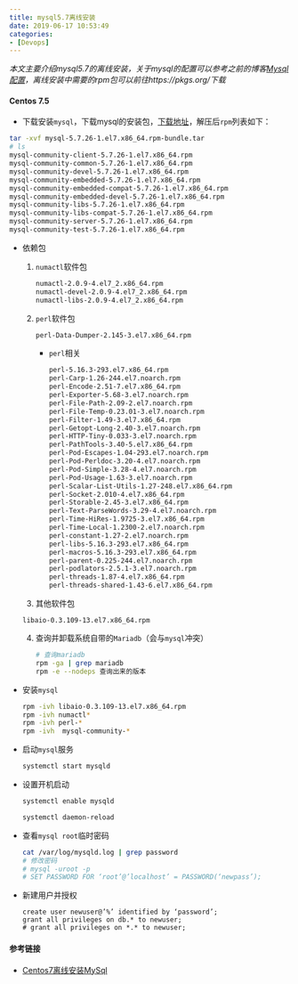 ```yaml
---
title: mysql5.7离线安装
date: 2019-06-17 10:53:49
categories: 
- [Devops]
---
```


*本文主要介绍mysql5.7的离线安装，关于mysql的配置可以参考之前的博客[Mysql配置](<https://www.flyflyfish.com/2018/01/13/mysql/>)，离线安装中需要的rpm包可以前往https://pkgs.org/下载*

####  Centos 7.5

- 下载安装`mysql`，下载mysql的安装包，[下载地址](<http://dev.mysql.com/get/Downloads/MySQL-5.7/mysql-5.7.18-1.el7.x86_64.rpm-bundle.tar>)，解压后`rpm`列表如下：

```bash
tar -xvf mysql-5.7.26-1.el7.x86_64.rpm-bundle.tar
# ls
mysql-community-client-5.7.26-1.el7.x86_64.rpm
mysql-community-common-5.7.26-1.el7.x86_64.rpm
mysql-community-devel-5.7.26-1.el7.x86_64.rpm
mysql-community-embedded-5.7.26-1.el7.x86_64.rpm
mysql-community-embedded-compat-5.7.26-1.el7.x86_64.rpm
mysql-community-embedded-devel-5.7.26-1.el7.x86_64.rpm
mysql-community-libs-5.7.26-1.el7.x86_64.rpm
mysql-community-libs-compat-5.7.26-1.el7.x86_64.rpm
mysql-community-server-5.7.26-1.el7.x86_64.rpm
mysql-community-test-5.7.26-1.el7.x86_64.rpm
```

- 依赖包

  1. `numactl`软件包

     ```bash
     numactl-2.0.9-4.el7_2.x86_64.rpm
     numactl-devel-2.0.9-4.el7_2.x86_64.rpm
     numactl-libs-2.0.9-4.el7_2.x86_64.rpm
     ```

  2. `perl`软件包

     ```bash
     perl-Data-Dumper-2.145-3.el7.x86_64.rpm
     ```

     - `perl`相关

       ```bash
       perl-5.16.3-293.el7.x86_64.rpm 
       perl-Carp-1.26-244.el7.noarch.rpm
       perl-Encode-2.51-7.el7.x86_64.rpm
       perl-Exporter-5.68-3.el7.noarch.rpm
       perl-File-Path-2.09-2.el7.noarch.rpm
       perl-File-Temp-0.23.01-3.el7.noarch.rpm
       perl-Filter-1.49-3.el7.x86_64.rpm
       perl-Getopt-Long-2.40-3.el7.noarch.rpm
       perl-HTTP-Tiny-0.033-3.el7.noarch.rpm
       perl-PathTools-3.40-5.el7.x86_64.rpm
       perl-Pod-Escapes-1.04-293.el7.noarch.rpm
       perl-Pod-Perldoc-3.20-4.el7.noarch.rpm
       perl-Pod-Simple-3.28-4.el7.noarch.rpm
       perl-Pod-Usage-1.63-3.el7.noarch.rpm
       perl-Scalar-List-Utils-1.27-248.el7.x86_64.rpm
       perl-Socket-2.010-4.el7.x86_64.rpm
       perl-Storable-2.45-3.el7.x86_64.rpm
       perl-Text-ParseWords-3.29-4.el7.noarch.rpm
       perl-Time-HiRes-1.9725-3.el7.x86_64.rpm
       perl-Time-Local-1.2300-2.el7.noarch.rpm
       perl-constant-1.27-2.el7.noarch.rpm
       perl-libs-5.16.3-293.el7.x86_64.rpm
       perl-macros-5.16.3-293.el7.x86_64.rpm
       perl-parent-0.225-244.el7.noarch.rpm
       perl-podlators-2.5.1-3.el7.noarch.rpm
       perl-threads-1.87-4.el7.x86_64.rpm
       perl-threads-shared-1.43-6.el7.x86_64.rpm
       ```

  3.  其他软件包

     `libaio-0.3.109-13.el7.x86_64.rpm`

  4. 查询并卸载系统自带的`Mariadb`（会与`mysql`冲突）

     ```bash
     # 查询mariadb
     rpm -ga | grep mariadb
     rpm -e --nodeps 查询出来的版本
     ```

- 安装`mysql`

  ```bash
  rpm -ivh libaio-0.3.109-13.el7.x86_64.rpm
  rpm -ivh numactl*
  rpm -ivh perl-*
  rpm -ivh  mysql-community-*
  ```

- 启动`mysql`服务

  ```bash
  systemctl start mysqld
  ```

- 设置开机启动

  ```bash
  systemctl enable mysqld
  
  systemctl daemon-reload
  ```

- 查看`mysql root`临时密码

  ```bash
  cat /var/log/mysqld.log | grep password
  # 修改密码
  # mysql -uroot -p
  # SET PASSWORD FOR ‘root’@’localhost’ = PASSWORD(‘newpass’);
  ```

- 新建用户并授权

  ```mysql
  create user newuser@’%’ identified by ‘password’;
  grant all privileges on db.* to newuser;
  # grant all privileges on *.* to newuser;
  ```

#### 参考链接

- [Centos7离线安装MySql](https://wangzhigang.org/2018/03/12/CentOs7%E7%A6%BB%E7%BA%BF%E5%AE%89%E8%A3%85MySql/)